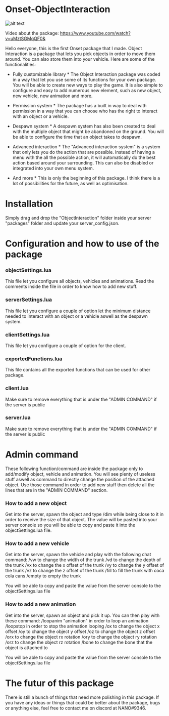 # Onset-ObjectInteraction
![alt text](https://i.ytimg.com/vi/uMztSGMqQF0/maxresdefault.jpg)

Video about the package:
https://www.youtube.com/watch?v=uMztSGMqQF0&

Hello everyone, this is the first Onset package that I made. Object Interaction is a package that lets you pick objects in order to move them around. You can also store them into your vehicle. Here are some of the functionalities:

* Fully customizable library *
The Object Interaction package was coded in a way that let you use some of its functions for your own package. You will be able to create new ways to play the game. It is also simple to configure and easy to add numerous new element, such as new object, new vehicle, new animation and more.

* Permission system *
The package has a built in way to deal with permission in a way that you can choose who has the right to interact with an object or a vehicle.

* Despawn system *
A despawn system has also been created to deal with the multiple object that might be abandoned on the ground. You will be able to configure the time that an object takes to despawn.

* Advanced interaction *
The "Advanced interaction system" is a system that only lets you do the action that are possible. Instead of having a menu with the all the possible action, it will automatically do the best action based around your surrounding. This can also be disabled or integrated into your own menu system.

* And more *
This is only the beginning of this package. I think there is a lot of possibilities for the future, as well as optimisation.

# Installation

Simply drag and drop the "ObjectInteraction" folder inside your server "packages" folder and update your server_config.json.

# Configuration and how to use of the package

### objectSettings.lua ###
This file let you configure all objects, vehicles and animations. Read the comments inside the file in order to know how to add new stuff.

### serverSettings.lua ###
This file let you configure a couple of option let the minimum distance needed to interact with an object or a vehicle aswell as the despawn system.

### clientSettings.lua ###
This file let you configure a couple of option for the client.

### exportedFunctions.lua ###
This file contains all the exported functions that can be used for other package.

### client.lua ###
Make sure to remove everything that is under the "ADMIN COMMAND" if the server is public

### server.lua ###
Make sure to remove everything that is under the "ADMIN COMMAND" if the server is public

# Admin command
These following function/command are inside the package only to add/modify object, vehicle and animation. You will see plenty of useless stuff aswell as command to directly change the position of the attached object. Use those command in order to add new stuff then delete all the lines that are in the "ADMIN COMMAND" section.

### How to add a new object ###
Get into the server, spawn the object and type /dim while being close to it in order to receive the size of that object. The value will be pasted into your server console so you will be able to copy and paste it into the objectSettings.lua file.

### How to add a new vehicle ###
Get into the server, spawn the vehicle and play with the following chat command:
/vw to change the width of the trunk
/vd to change the depth of the trunk
/vx to change the x offset of the trunk
/vy to change the y offset of the trunk
/vz to change the z offset of the trunk
/fill to fill the trunk with coca cola cans
/empty to empty the trunk

You will be able to copy and paste the value from the server console to the objectSettings.lua file

### How to add a new animation ###
Get into the server, spawn an object and pick it up. You can then play with these command:
/loopanim "animation" in order to loop an animation
/loopstop in order to stop the animation looping
/ox to change the object x offset
/oy to change the object y offset
/oz to change the object z offset
/orx to change the object rx rotation
/ory to change the object ry rotation
/orz to change the object rz rotation
/bone to change the bone that the object is attached to

You will be able to copy and paste the value from the server console to the objectSettings.lua file

# The futur of this package #
There is still a bunch of things that need more polishing in this package. If you have any ideas or things that could be better about the package, bugs or anything else, feel free to contact me on discord at NANO#9346.
